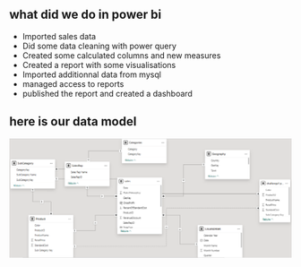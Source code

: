 ## **what did we do in power bi**  
- Imported sales data  
- Did some data cleaning with power query  
- Created some calculated columns and new measures  
- Created a report with some visualisations  
- Imported additionnal data from mysql 
- managed access to reports 
- published the report and created a dashboard  
  
## **here is our data model**
![data model](./model.PNG)
